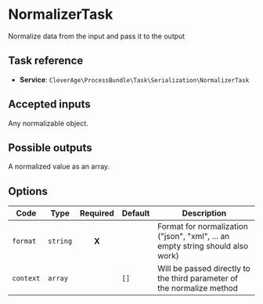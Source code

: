 NormalizerTask
==============

Normalize data from the input and pass it to the output

Task reference
--------------

* **Service**: `CleverAge\ProcessBundle\Task\Serialization\NormalizerTask`

Accepted inputs
---------------

Any normalizable object.

Possible outputs
----------------

A normalized value as an array.

Options
-------

| Code | Type | Required | Default | Description |
| ---- | ---- | :------: | ------- | ----------- |
| `format` | `string` | **X** | | Format for normalization ("json", "xml", ... an empty string should also work) |
| `context` | `array` | | `[]` | Will be passed directly to the third parameter of the normalize method |

